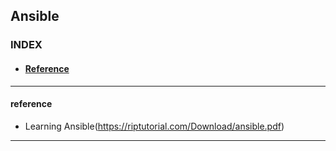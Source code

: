 ## Ansible

### INDEX

- #### [Reference](#reference)
---

#### reference

- Learning Ansible(https://riptutorial.com/Download/ansible.pdf)

---